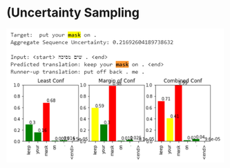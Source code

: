 # (Uncertainty Sampling

![alt text](https://github.com/mahaley22/Uncertainty-Sampling/blob/master/Keep%20your%20mask%20on!.PNG?raw=true)
